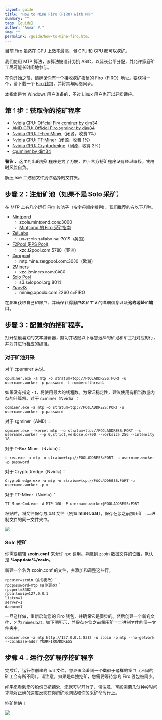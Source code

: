```yaml
---
layout: guide
title: "How to Mine Firo (FIRO) with MTP"
summary: ""
tags: [guide]
author: "Anwar P."
img: ""
permalink: /guide/how-to-mine-firo.html
---
```

目前 [Firo](https://firo.org) 虽然在 GPU 上效率最高，但 CPU 和 GPU 都可以挖矿。

我们使用 MTP 算法，该算法被设计为抗 ASIC，以延长公平分配，并允许家庭矿工尽可能长时间地参与。

在你开始之前，请确保你有一个接收挖矿报酬的 Firo（FIRO）地址。要获得一个，请下载一个 [Firo 钱包](https://firo.org/get-firo/download/)，并将其与网络同步。

本指南是为 Windows 用户准备的，不过 Linux 用户也可以轻松适应。

## 第 1 步：获取你的挖矿程序

* [Nvidia GPU: Official Firo ccminer by djm34](https://github.com/firoorg/ccminer/releases)
* [AMD GPU: Official Firo sgminer by djm34](https://github.com/firoorg/sgminer/releases)
* [Nvidia GPU: T-Rex Miner](https://github.com/trexminer/T-Rex/releases)（闭源，收费 1%）
* [Nvidia GPU: TT-Miner](https://bitcointalk.org/index.php?topic=5025783.0)（闭源，收费 1%）
* [Nvidia GPU: Cryptodredge](https://github.com/technobyl/CryptoDredge/releases)（闭源，收费 2%）
* [cpuminer by djm34](https://github.com/firoorg/cpuminer/releases)

**警告：** 这里列出的挖矿程序是为了方便，但非官方挖矿程序没有经过审核。使用时风险自负。

解压 exe 二进制文件到你选择的文件夹。

## 步骤 2：注册矿池（如果不是 Solo 采矿）

在 MTP 上有几个运行 Firo 的池子（按字母顺序排列）。我们推荐的有以下几种。

* [Mintpond](https://mintpond.com/#!/firo)
    * zcoin.mintpond.com:3000
	* [Mintpond 的 Firo 采矿指南](https://mintpond.com/getting-started-guide/firo)
* [ZelLabs](https://zellabs.net/coins/xzc)
    * us-zcoin.zellabs.net:7015（美国）
* [F2Pool (PPS Pool)](https://www.f2pool.com/)
    * xzc.f2pool.com:5780（亚洲）
* [Zergpool](http://zergpool.com)
    * mtp.mine.zergpool.com:3000（欧洲）
* [2Miners](https://2miners.com/xzc-mining-pool)
    * xzc.2miners.com:8080
* [Solo Pool](https://xzc.solopool.org/)
    * s3.solopool.org:8014
* [XpoolX](https://xpoolx.com/site/mining)
    * mining.xpoolx.com:2260 c=FIRO

在那里获取自己和账户，并确保获得**用户名**和**工人**的详细信息以及**池的地址**和**端口**。

## 步骤 3：配置你的挖矿程序。

打开您最喜欢的文本编辑器，剪切并粘贴以下与您选择的矿池和矿工相对应的行，并对其进行相应的编辑。

### 对于矿池开采

对于 cpuminer 来说。

`cpuminer.exe -a mtp -o stratum+tcp://POOLADDRESS:PORT -u username.worker -p password -t numberofthreads`

如果没有指定 - t，将使用最大的线程数。为保证稳定性，建议使用有相当数量内存的计算机。对于 ccminer（Nvidia）：

`ccminer.exe -a mtp -o stratum+tcp://POOLADDRESS:PORT -u username.worker -p password`

对于 sgminer（AMD）：

`sgminer.exe --kernel mtp --o stratum+tcp://POOLADDRESS:PORT --u username.worker --p 0,strict,verbose,d=700 --worksize 256 --intensity 18`

对于 T-Rex Miner（Nvidia）：

`t-rex.exe -a mtp -o stratum+tcp://POOLADDRESS:PORT -u username.worker -p password`

对于 CryptoDredge（Nvidia）：

`CryptoDredge.exe -a mtp -o stratum+tcp://POOLADDRESS:PORT -u username.worker -p x`

对于 TT-Miner（Nvidia）：

`TT-MinerCmd.exe -A MTP-100 -P username.worker@POOLADDRESS:PORT`

粘贴后，将文件保存为.bat 文件（例如 **miner.bat**），保存在您之前解压矿工二进制文件的同一文件夹中。

![](https://firo.org/guide/assets/how-to-mine/minerbat.png)

### Solo 挖矿

你需要编辑 **zcoin.conf** 来允许 rpc 调用。导航到 zcoin 数据文件的位置，默认是 **%appdata%/zcoin**。

新建一个名为 zcoin.conf 的文件，并添加和调整这些行。

    rpcuser=zcoin（由你更改）`
    rpcpassword=mtp（由你更改）`
    rpcport=8382
    rpcallowip=127.0.0.1
    listen=1
    server=1
    daemon=1

一旦这样做，重新启动您的 Firo 钱包，并确保它是同步的。然后创建一个新的文件，名为 miner.bat，如下图所示，并保存在您之前解压矿工二进制文件的同一文件夹中。

`ccminer.exe -a mtp http://127.0.0.1:8382 -u zcoin -p mtp --no-getwork --coinbase-addr YOURFIROADDRESS`

## 步骤 4：运行挖矿程序挖矿程序

完成后，运行你创建的 bat 文件。您应该会看到一个类似于这样的窗口（不同的矿工会有所不同）。请注意，如果是单独挖矿，您需要等待您的 Firo 钱包被同步。

如果您看到您的股份已被接受，您就可以开始了。请注意，可能需要几分钟的时间才能将正确的速度反映在你的矿池网站和你的采矿命令行上。

挖矿愉快！

![](http://firo.org/guide/assets/how-to-mine/mtpmining.png)

